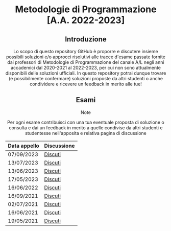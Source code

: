 <p align="center">
  <h1 align="center">Metodologie di Programmazione [A.A. 2022-2023]</h1>
</p>
<div align="center">

## Introduzione
Lo scopo di questo repository GitHub è proporre e discutere insieme possibili soluzioni e/o approcci risolutivi alle tracce d'esame passate fornite dai professori di Metodologie di Programmazione del canale A/L negli anni accademici dal 2020-2021 al 2022-2023, per cui non sono attualmente disponibili delle soluzioni ufficiali. In questo repository potrai dunque trovare (e possibilmente confermare) soluzioni proposte da altri studenti o anche condividere e ricevere un feedback in merito alle tue!

## Esami
> [!NOTE]
> Per ogni esame contribuisci con una tua eventuale proposta di soluzione o consulta e dai un feedback in merito a quelle condivise da altri studenti e studentesse nell'apposita e relativa pagina di discussione

| Data appello | Discussione |
|------|-------|
| 07/09/2023 | [Discuti](https://github.com/sapienzastudentsnetwork/mdp2223/discussions/9) |
| 13/07/2023 | [Discuti](https://github.com/sapienzastudentsnetwork/mdp2223/discussions/8) |
| 13/06/2023 | [Discuti](https://github.com/sapienzastudentsnetwork/mdp2223/discussions/7) |
| 17/05/2023 | [Discuti](https://github.com/sapienzastudentsnetwork/mdp2223/discussions/6) |
| 16/06/2022 | [Discuti](https://github.com/sapienzastudentsnetwork/mdp2223/discussions/5) |
| 16/09/2021 | [Discuti](https://github.com/sapienzastudentsnetwork/mdp2223/discussions/4) |
| 02/07/2021 | [Discuti](https://github.com/sapienzastudentsnetwork/mdp2223/discussions/3) |
| 16/06/2021 | [Discuti](https://github.com/sapienzastudentsnetwork/mdp2223/discussions/2) |
| 19/05/2021 | [Discuti](https://github.com/sapienzastudentsnetwork/mdp2223/discussions/1) |
